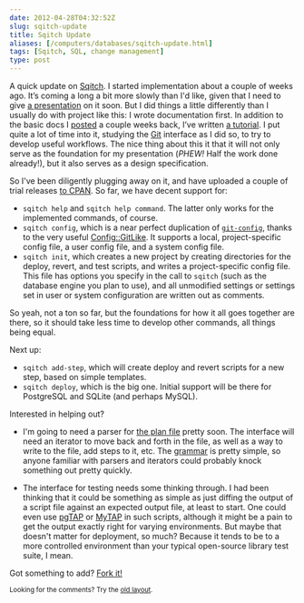 ```yaml
--- 
date: 2012-04-28T04:32:52Z
slug: sqitch-update
title: Sqitch Update
aliases: [/computers/databases/sqitch-update.html]
tags: [Sqitch, SQL, change management]
type: post
---
```


<p>A quick update on <a href="https://github.com/theory/sqitch/">Sqitch</a>. I started implementation about a couple of weeks ago. It’s coming a long a bit more slowly than I'd like, given that I need to give <a href="https://www.pgcon.org/2012/schedule/events/479.en.html">a presentation</a> on it soon. But I did things a little differently than I usually do with project like this: I wrote documentation first. In addition to the basic docs I <a href="/computers/databases/sqitch-draft.html">posted</a> a couple weeks back, I’ve written <a href="https://github.com/theory/sqitch/blob/master/lib/sqitchtutorial.pod">a tutorial</a>. I put quite a lot of time into it, studying the <a href="http://git-scm.com/">Git</a> interface as I did so, to try to develop useful workflows. The nice thing about this it that it will not only serve as the foundation for my presentation (<em>PHEW!</em> Half the work done already!), but it also serves as a design specification.</p>

<p>So I've been diligently plugging away on it, and have uploaded a couple of trial releases <a href="http://search.cpan.org/dist/App-Sqitch/">to CPAN</a>. So far, we have decent support for:</p>

<ul>
<li><code>sqitch help</code> and <code>sqitch help command</code>. The latter only works for the implemented commands, of course.</li>
<li><code>sqitch config</code>, which is a near perfect duplication of <a href="http://www.gitmanual.org/git-config.html"><code>git-config</code></a>, thanks to the very useful <a href="https://metacpan.org/module/Config::GitLike/">Config::GitLike</a>. It supports a local, project-specific config file, a user config file, and a system config file.</li>
<li><code>sqitch init</code>, which creates a new project by creating directories for the deploy, revert, and test scripts, and writes a  project-specific config file. This file has options you specify in the call to <code>sqitch</code> (such as the database engine you plan to use), and all unmodified settings or settings set in user or system configuration are written out as comments.</li>
</ul>

<p>So yeah, not a ton so far, but the foundations for how it all goes together are there, so it should take less time to develop other commands, all things being equal.</p>

<p>Next up:</p>

<ul>
<li><code>sqitch add-step</code>, which will create deploy and revert scripts for a new step, based on simple templates.</li>
<li><code>sqitch deploy</code>, which is the big one. Initial support will be there for PostgreSQL and SQLite (and perhaps MySQL).</li>
</ul>

<p>Interested in helping out?</p>

<ul>
<li><p>I'm going to need a parser for <a href="https://github.com/theory/sqitch/blob/master/lib/sqitch.pod#plan-file">the plan file</a> pretty soon. The interface will need an iterator to move back and forth in the file, as well as a way to write to the file, add steps to it, etc. The <a href="https://github.com/theory/sqitch/blob/master/lib/sqitch.pod#grammar">grammar</a> is pretty simple, so anyone familiar with parsers and iterators could probably knock something out pretty quickly.</p></li>
<li><p>The interface for testing needs some thinking through. I had been thinking that it could be something as simple as just diffing the output of a script file against an expected output file, at least to start. One could even use <a href="http://pgtap.org/">pgTAP</a> or <a href="http://theory.github.com/mytap/">MyTAP</a> in such scripts, although it might be a pain to get the output exactly right for varying environments. But maybe that doesn't matter for deployment, so much? Because it tends to be to a more controlled environment than your typical open-source library test suite, I mean.</p></li>
</ul>

<p>Got something to add? <a href="https://github.com/theory/sqitch">Fork it!</a></p>

<p class="past"><small>Looking for the comments? Try the <a rel="nofollow" href="//past.justatheory.com/computers/databases/sqitch-update.html">old layout</a>.</small></p>


